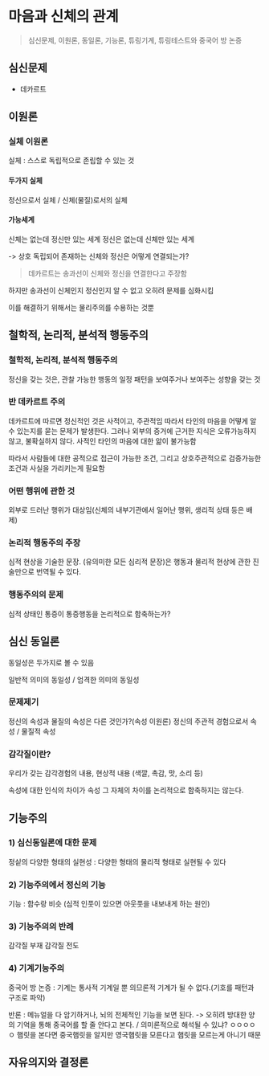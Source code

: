 # 마음과 신체의 관계
> 심신문제, 이원론, 동일론, 기능론, 튜링기계, 튜링테스트와 중국어 방 논증

## 심신문제
- 데카르트

## 이원론
### 실체 이원론
실체 : 스스로 독립적으로 존립할 수 있는 것

#### 두가지 실체
정신으로서 실체 / 신체(물질)로서의 실체

#### 가능세계
신체는 없는데 정신만 있는 세계
정신은 없는데 신체만 있는 세계

-> 상호 독립되어 존재하는 신체와 정신은 어떻게 연결되는가? 
> 데카르트는 송과선이 신체와 정신을 연결한다고 주장함

하지만 송과선이 신체인지 정신인지 알 수 없고 오히려 문제를 심화시킴

이를 해결하기 위해서는 물리주의를 수용하는 것뿐

## 철학적, 논리적, 분석적 행동주의
### 철학적, 논리적, 분석적 행동주의
정신을 갖는 것은, 관찰 가능한 행동의 일정 패턴을 보여주거나 보여주는 성향을 갖는 것

### 반 데카르트 주의
데카르트에 따르면 정신적인 것은 사적이고, 주관적임
따라서 타인의 마음을 어떻게 알 수 있는지를 묻는 문제가 발생한다. 그러나 외부의 증거에 근거한 지식은 오류가능하지 않고, 불확실하지 않다. 사적인 타인의 마음에 대한 앎이 불가능함

따라서 사람들에 대한 공적으로 접근이 가능한 조건, 그리고 상호주관적으로 검증가능한 조건과 사실을 가리키는게 필요함

### 어떤 행위에 관한 것
외부로 드러난 행위가 대상임(신체의 내부기관에서 일어난 행위, 생리적 상태 등은 배제)

### 논리적 행동주의 주장
심적 현상을 기술한 문장. (유의미한 모든 심리적 문장)은 행동과 물리적 현상에 관한 진술만으로 번역될 수 있다.

### 행동주의의 문제
심적 상태인 통증이 통증행동을 논리적으로 함축하는가?

## 심신 동일론
동일성은 두가지로 볼 수 있음

일반적 의미의 동일성 / 엄격한 의미의 동일성

### 문제제기
정신의 속성과 물질의 속성은 다른 것인가?(속성 이원론)
정신의 주관적 경험으로서 속성 / 물질적 속성

### 감각질이란?
우리가 갖는 감각경험의 내용, 현상적 내용 (색깔, 촉감, 맛, 소리 등)

속성에 대한 인식의 차이가 속성 그 자체의 차이를 논리적으로 함축하지는 않는다.

## 기능주의
### 1) 심신동일론에 대한 문제
정싵의 다양한 형태의 실현성 : 다양한 형태의 물리적 형태로 실현될 수 있다

### 2) 기능주의에서 정신의 기능
기능 : 함수랑 비슷 (심적 인풋이 있으면 아웃풋을 내보내게 하는 원인)

### 3) 기능주의의 반례
감각질 부재
감각질 전도

### 4) 기계기능주의
중국어 방 논증 : 기계는 통사적 기계일 뿐 의므론적 기계가 될 수 없다.(기호를 패턴과 구조로 파악)

반론 : 메뉴얼을 다 암기하거나, 뇌의 전체적인 기능을 보면 된다.  -> 오히려 방대한 양의 기억을 통해 중국어를 할 줄 안다고 본다.  / 의미론적으로 해석될 수 있냐? ㅇㅇㅇㅇㅇ 햄릿을 본다면 중국햄릿을 알지만 영국햄릿을 모른다고 햄릿을 모르는게 아니기 때문


## 자유의지와 결정론
